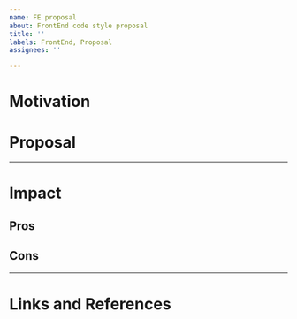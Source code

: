 ```yaml
---
name: FE proposal
about: FrontEnd code style proposal
title: ''
labels: FrontEnd, Proposal
assignees: ''

---
```


# Motivation
<!--- Short description of the motivation -->

# Proposal
<!--- Actual implementation, lint rules, examples, ... -->

----

# Impact
<!--- What impact will it have on our current code style or setup -->

## Pros
<!--- Short bullet points -->

## Cons
<!--- Short bullet points -->

----

# Links and References
